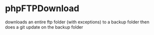 # phpFTPDownload
downloads an entire ftp folder (with exceptions) to a backup folder then does a git update on the backup folder
